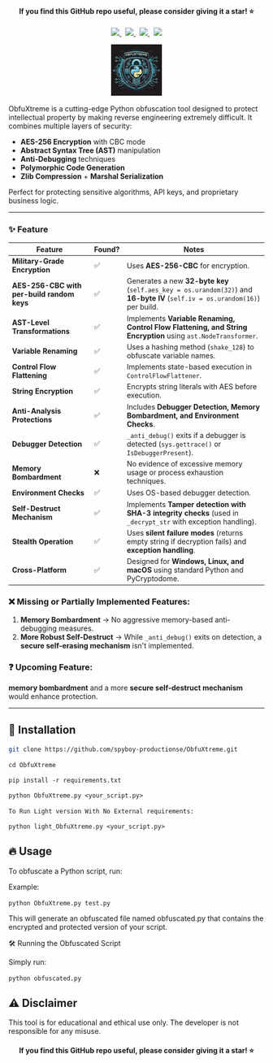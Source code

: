 <h4 align="center"> If you find this GitHub repo useful, please consider giving it a star! ⭐️ </h4> 
<p align="center">
    <a href="https://spyboy.in/twitter">
      <img src="https://img.shields.io/badge/-TWITTER-black?logo=twitter&style=for-the-badge">
    </a>
    &nbsp;
    <a href="https://spyboy.in/">
      <img src="https://img.shields.io/badge/-spyboy.in-black?logo=google&style=for-the-badge">
    </a>
    &nbsp;
    <a href="https://spyboy.blog/">
      <img src="https://img.shields.io/badge/-spyboy.blog-black?logo=wordpress&style=for-the-badge">
    </a>
    &nbsp;
    <a href="https://spyboy.in/Discord">
      <img src="https://img.shields.io/badge/-Discord-black?logo=discord&style=for-the-badge">
    </a>
  
</p>

<p align="center">
  <img width="20%" src="https://github.com/spyboy-productions/ObfuXtreme/blob/main/logo_ObfuXtreme.jpg" />
</p>


ObfuXtreme is a cutting-edge Python obfuscation tool designed to protect intellectual property by making reverse engineering extremely difficult. It combines multiple layers of security:

- **AES-256 Encryption** with CBC mode
- **Abstract Syntax Tree (AST)** manipulation
- **Anti-Debugging** techniques
- **Polymorphic Code Generation**
- **Zlib Compression** + **Marshal Serialization**

Perfect for protecting sensitive algorithms, API keys, and proprietary business logic.

---

### ✨ Feature 

| Feature | Found? | Notes |
|---------|--------|-------|
| **Military-Grade Encryption** | ✅ | Uses **AES-256-CBC** for encryption. |
| **AES-256-CBC with per-build random keys** | ✅ | Generates a new **32-byte key** (`self.aes_key = os.urandom(32)`) and **16-byte IV** (`self.iv = os.urandom(16)`) per build. |
| **AST-Level Transformations** | ✅ | Implements **Variable Renaming, Control Flow Flattening, and String Encryption** using `ast.NodeTransformer`. |
| **Variable Renaming** | ✅ | Uses a hashing method (`shake_128`) to obfuscate variable names. |
| **Control Flow Flattening** | ✅ | Implements state-based execution in `ControlFlowFlattener`. |
| **String Encryption** | ✅ | Encrypts string literals with AES before execution. |
| **Anti-Analysis Protections** | ✅ | Includes **Debugger Detection, Memory Bombardment, and Environment Checks**. |
| **Debugger Detection** | ✅ | `_anti_debug()` exits if a debugger is detected (`sys.gettrace()` or `IsDebuggerPresent`). |
| **Memory Bombardment** | ❌ | No evidence of excessive memory usage or process exhaustion techniques. |
| **Environment Checks** | ✅ | Uses OS-based debugger detection. |
| **Self-Destruct Mechanism** | ✅ | Implements **Tamper detection with SHA-3 integrity checks** (used in `_decrypt_str` with exception handling). |
| **Stealth Operation** | ✅ | Uses **silent failure modes** (returns empty string if decryption fails) and **exception handling**. |
| **Cross-Platform** | ✅ | Designed for **Windows, Linux, and macOS** using standard Python and PyCryptodome. |

### ❌ Missing or Partially Implemented Features:
1. **Memory Bombardment** → No aggressive memory-based anti-debugging measures.
2. **More Robust Self-Destruct** → While `_anti_debug()` exits on detection, a **secure self-erasing mechanism** isn't implemented.

### ❓ Upcoming Feature:
**memory bombardment** and a more **secure self-destruct mechanism** would enhance protection.

---

## 📖 Installation
```bash
git clone https://github.com/spyboy-productionse/ObfuXtreme.git
```
```
cd ObfuXtreme
```
```
pip install -r requirements.txt
```
```
python ObfuXtreme.py <your_script.py>
```
`To Run Light version With No External requirements:`
```
python light_ObfuXtreme.py <your_script.py>
```
## 🔥 Usage

To obfuscate a Python script, run:

Example:

`python ObfuXtreme.py test.py`

This will generate an obfuscated file named obfuscated.py that contains the encrypted and protected version of your script.

🛠️ Running the Obfuscated Script

Simply run:

`python obfuscated.py`

## ⚠️ Disclaimer

This tool is for educational and ethical use only. The developer is not responsible for any misuse.

<h4 align="center"> If you find this GitHub repo useful, please consider giving it a star! ⭐️ </h4> 
